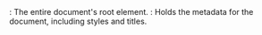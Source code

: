 <html>: The entire document's root element.
<head>: Holds the metadata for the document, including styles and titles.
<title>: Defines the title of the webpage displayed on the browser tab.
<style>: Contains the CSS styles for header elements.
<body>: Contains the main content of the HTML document, including headings and paragraphs.<h1>, <h2>, <h3>, etc.: Represent different levels of headings.
<p>: Represents a paragraph.<hr>: Adds a horizontal rule, using visually separate sections.
